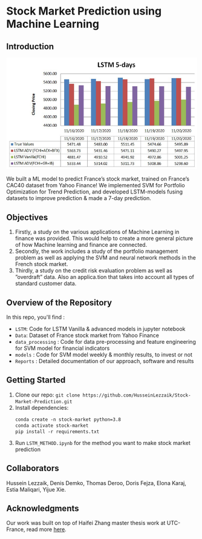 # Stock Market Prediction using Machine Learning

## Introduction
<p>
<img src="table.jpg" width="1000" >
</p>

We built a ML model to predict France’s stock market, trained on France’s CAC40 dataset from Yahoo Finance! We implemented SVM for Portfolio Optimization for Trend Prediction, and developed LSTM-models fusing datasets to improve prediction & made a 7-day prediction.

## Objectives
1.  Firstly, a study on the various applications of Machine Learning in finance was provided. This would help to create a more general picture of how
Machine learning and finance are connected.
2.  Secondly, the work includes a study of the portfolio management problem as well as applying the SVM and neural network methods in the French stock
market.
3.  Thirdly, a study on the credit risk evaluation problem as well as ”overdraft” data. Also an applica.tion that takes into account all types of standard customer data.

## Overview of the Repository
In this repo, you'll find :
* `LSTM`: Code for LSTM Vanilla & advanced models in jupyter notebook
* `Data`: Dataset of France stock market from Yahoo Finance
* ` data_processing ` : Code for data pre-processing and feature engineering for SVM model for financial indicators
*  ` models ` : Code for SVM model weekly & monthly results, to invest or not
* `Reports` : Detailed documentation of our approach, software and results

## Getting Started
1.  Clone our repo: `git clone https://github.com/HusseinLezzaik/Stock-Market-Prediction.git`
2.  Install dependencies:
    ```
    conda create -n stock-market python=3.8
    conda activate stock-market
    pip install -r requirements.txt
    ```
3. Run `LSTM_METHOD.ipynb` for the method you want to make stock market prediction


## Collaborators
Hussein Lezzaik, Denis Demko, Thomas Deroo, Doris Fejza, Elona Karaj, Estia Maliqari, Yijue Xie.

## Acknowledgments
Our work was built on top of Haifei Zhang master thesis work at UTC-France, read more [here](https://github.com/Haifei-ZHANG/iQuant). 
